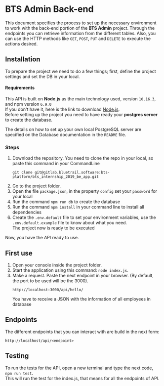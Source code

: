 # BTS Admin Back-end
This document specifies the process to set up the necessary environment to work with the back-end portion of the **BTS Admin** project. Through the endpoints you can retrieve information from the different tables. Also, you can use the HTTP methods like ``GET``, ``POST``, ``PUT`` and ``DELETE`` to execute the actions desired.

## Installation
To prepare the project we need to do a few things; first, define the project settings and set the DB in your local.

#### Requirements
This API is built on **Node.js** as the main technology used, version ``10.16.3``, and npm version ``6.9.0``  
If  you don't have it, here is the link to download [Node.js](https://nodejs.org/es/).  
Before setting up the project you need to have ready your **postgres server** to create the database.

The details on how to set up your own local PostgreSQL server are specified on the Database documentation in the ``README`` file.

### Steps
1. Download the repository. You need to clone the repo in your local, so paste this command in your CommandLine  
    ````
    git clone git@gitlab.bluetrail.software:bts-platform/bts_internship_2019_be_app.git
    ````
1. Go to the project folder.
1. Open the file ``package.json``, in the property ``config`` set your ``password`` for your local
1. Run the command ``npm run db`` to create the database  
1. Run the  command ``npm install`` in your command line to install all dependencies
1. Create the ``.env.default`` file to set your environment variables, use the ``.env.default.example`` file to know about what you need.  
The project now is ready to be executed
 

Now, you have the API ready to use.

## First use
1. Open your console inside the project folder.
2. Start the application using this command: ```node index.js```.
3. Make a request. Paste the next endpoint in your browser. (By default, the port to be used will be the 3000).
    ````
    http://localhost:3000/api/hello/
    ````
   You have to receive a JSON with the information of all employees in database

## Endpoints
The different endpoints that you can interact with are build in the next form:  
````
http://localhost/api/<endpoint>
````
## Testing 
To run the tests for the API, open a new terminal and type the next code, ``npm run test``.  
This will run the test for the index.js, that means for all the endpoints of API.


